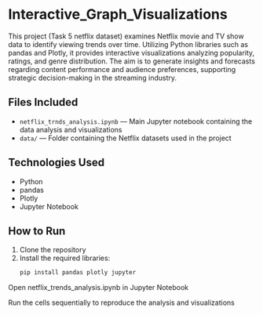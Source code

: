# Interactive_Graph_Visualizations


This project (Task 5 netflix dataset) examines Netflix movie and TV show data to identify viewing trends over time. Utilizing Python libraries such as pandas and Plotly, it provides interactive visualizations analyzing popularity, ratings, and genre distribution. The aim is to generate insights and forecasts regarding content performance and audience preferences, supporting strategic decision-making in the streaming industry.

## Files Included
- `netflix_trnds_analysis.ipynb` — Main Jupyter notebook containing the data analysis and visualizations
- `data/` — Folder containing the Netflix datasets used in the project

## Technologies Used
- Python
- pandas
- Plotly
- Jupyter Notebook

## How to Run
1. Clone the repository  
2. Install the required libraries:
   ```bash
   pip install pandas plotly jupyter
Open netflix_trends_analysis.ipynb in Jupyter Notebook

Run the cells sequentially to reproduce the analysis and visualizations

